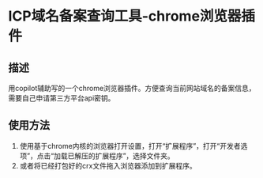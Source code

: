 # ICP域名备案查询工具-chrome浏览器插件
## 描述
用copilot辅助写的一个chrome浏览器插件。方便查询当前网站域名的备案信息，需要自己申请第三方平台api密钥。
## 使用方法
1. 使用基于chrome内核的浏览器打开设置，打开“扩展程序”，打开“开发者选项”，点击“加载已解压的扩展程序”，选择文件夹。
2. 或者将已经打包好的crx文件拖入浏览器添加到扩展程序。
